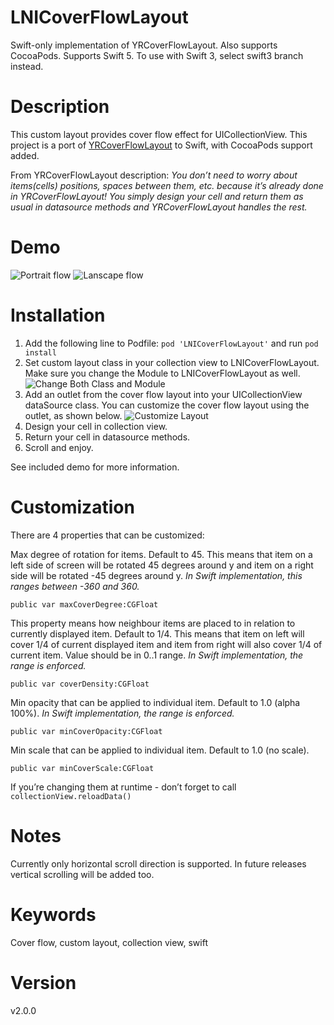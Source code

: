 # LNICoverFlowLayout
Swift-only implementation of YRCoverFlowLayout. Also supports CocoaPods.
Supports Swift 5. To use with Swift 3, select swift3 branch instead.

# Description

This custom layout provides cover flow effect for UICollectionView. This project is a port of [YRCoverFlowLayout](https://github.com/solomidSF/YRCoverFlowLayout) to Swift, with CocoaPods support added.

From YRCoverFlowLayout description: *You don’t need to worry about items(cells) positions, spaces between them, etc. because it’s already done in YRCoverFlowLayout! You simply design your cell and return them as usual in datasource methods and YRCoverFlowLayout handles the rest.*

# Demo

![Portrait flow](/PortraitCoverLayout.gif)
![Lanscape flow](/LandscapeCoverLayout.gif)

# Installation

1. Add the following line to Podfile:
        `pod 'LNICoverFlowLayout'`
        and run `pod install`
2. Set custom layout class in your collection view to LNICoverFlowLayout. Make sure you change the Module to LNICoverFlowLayout as well.
![Change Both Class and Module](/ChangeModule.png)
3. Add an outlet from the cover flow layout into your UICollectionView dataSource class. You can customize the cover flow layout using the outlet, as shown below.
![Customize Layout](/CustomizingLayout.png)
3. Design your cell in collection view.
4. Return your cell in datasource methods.
5. Scroll and enjoy.

See included demo for more information.

# Customization

There are 4 properties that can be customized:

Max degree of rotation for items. Default to 45. This means that item on a left side of screen will be rotated 45 degrees around y and item on a right side will be rotated -45 degrees around y. *In Swift implementation, this ranges between -360 and 360.*

	public var maxCoverDegree:CGFloat

This property means how neighbour items are placed to in relation to currently displayed item. Default to 1/4. This means that item on left will cover 1/4 of current displayed item and item from right will also cover 1/4 of current item. Value should be in 0..1 range. *In Swift implementation, the range is enforced.*

	public var coverDensity:CGFloat

Min opacity that can be applied to individual item.
Default to 1.0 (alpha 100%). *In Swift implementation, the range is enforced.*

	public var minCoverOpacity:CGFloat

Min scale that can be applied to individual item.
Default to 1.0 (no scale).

	public var minCoverScale:CGFloat

If you’re changing them at runtime - don’t forget to call `collectionView.reloadData()`

# Notes

Currently only horizontal scroll direction is supported.
In future releases vertical scrolling will be added too.

# Keywords

Cover flow, custom layout, collection view, swift

# Version

v2.0.0
